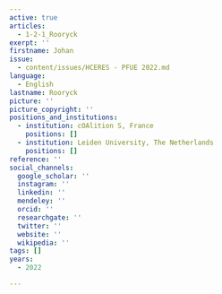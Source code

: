 ```yaml
---
active: true
articles:
  - 1-2-1_Rooryck
exerpt: ''
firstname: Johan
issue:
  - content/issues/HCERES - PFUE 2022.md
language:
  - English
lastname: Rooryck
picture: ''
picture_copyright: ''
positions_and_institutions:
  - institution: cOAlition S, France
    positions: []
  - institution: Leiden University, The Netherlands
    positions: []
reference: ''
social_channels:
  google_scholar: ''
  instagram: ''
  linkedin: ''
  mendeley: ''
  orcid: ''
  researchgate: ''
  twitter: ''
  website: ''
  wikipedia: ''
tags: []
years:
  - 2022

---
```

